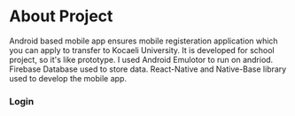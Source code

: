 # About Project
Android based mobile app ensures mobile registeration application which you can apply to transfer to Kocaeli University. It is developed for school project, so it's like prototype. I used Android Emulotor to run on andriod. Firebase Database used to store data. React-Native and Native-Base library used to develop the mobile app.

### Login
